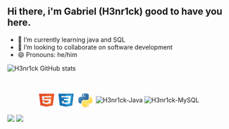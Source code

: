 ## Hi there, i'm Gabriel (H3nr1ck) good to have you here.

- 🌱 I’m currently learning java and SQL
- 👯 I’m looking to collaborate on software development
- 😄 Pronouns: he/him
<div>

![H3nr1ck GitHub stats](https://github-readme-stats.vercel.app/api?username=H3nr1ck&show_icons=true&theme=dracula)

</div>
<div style="display: inline_block"><br>

<ing align="center" alt="H3nr1ck-Js" height="30" width="48" src="https://raw.githubusercontent.com/devicons/devicon/master/icons/javascript/javascript-plain.svg">

<img align="center" alt="H3nr1ck-HTML" height="30" width="40" src="https://raw.githubusercontent.com/devicons/devicon/master/icons/html5/html5-original.svg"> <img align="center" alt="H3nr1ck-CSS" height="30" width="40" src="https://raw.githubusercontent.com/devicons/devicon/master/icons/css3/css3-original.svg"> <img align="center" alt="H3nr1ck-Python" height="38" width="40" src="https://raw.githubusercontent.com/devicons/devicon/master/icons/python/python-original.svg"> <img align="center" alt="H3nr1ck-Java" height="30" width="40" src="https://cdn.jsdelivr.net/gh/devicons/devicon@latest/icons/java/java-original-wordmark.svg"> <img align="center" alt="H3nr1ck-MySQL" height="30" width="40" src="https://cdn.jsdelivr.net/gh/devicons/devicon@latest/icons/mysql/mysql-original-wordmark.svg"/>     
</div>
<div>

<a href="https://www.instagram.com/gu4d4luppe/profilecard/?igsh=bWttNjJnbDkzbzcw" target="blank"><img src="https://img.shields.io/badge/Instagram-E4405F?style=for-the-badge&logo=instagram&logoColor=white"></a> <a href="https://www.linkedin.com/in/gabriel-oliveira-568a8531b?utm_source=share&utm_campaign=share_via&utm_content=profile&utm_medium=android_app" target="blank"><img src="https://img.shields.io/badge/LinkedIn-0077B5?style=for-the-badge&logo=linkedin&logoColor=white"></a>
</div>
